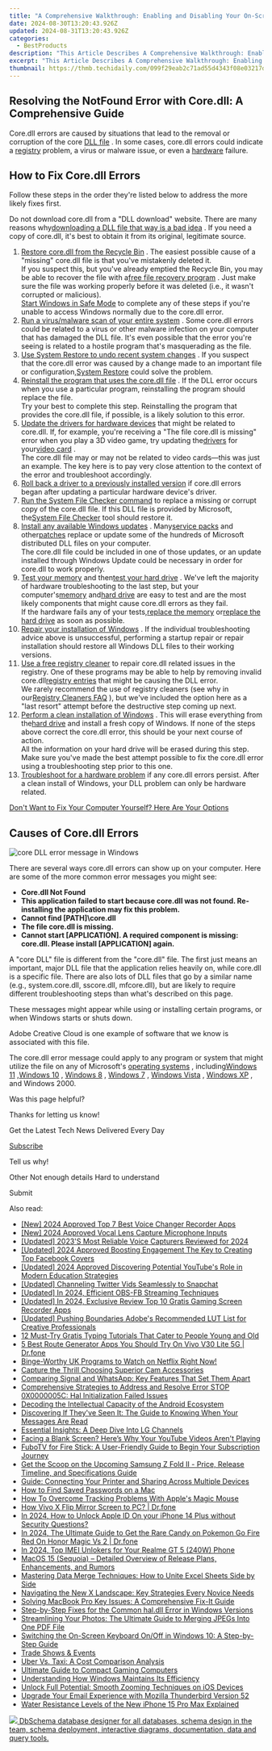 ```yaml
---
title: "A Comprehensive Walkthrough: Enabling and Disabling Your On-Screen Keyboard on Windows nX"
date: 2024-08-30T13:20:43.926Z
updated: 2024-08-31T13:20:43.926Z
categories:
  - BestProducts
description: "This Article Describes A Comprehensive Walkthrough: Enabling and Disabling Your On-Screen Keyboard on Windows nX"
excerpt: "This Article Describes A Comprehensive Walkthrough: Enabling and Disabling Your On-Screen Keyboard on Windows nX"
thumbnail: https://thmb.techidaily.com/099f29eab2c71ad55d4343f08e03217de8a45609b98e37e8d331924ca8f4791a.jpg
---
```


## Resolving the NotFound Error with Core.dll: A Comprehensive Guide
 Core.dll errors are caused by situations that lead to the removal or corruption of the core [DLL file](https://www.lifewire.com/what-is-a-dll-file-2625852) . In some cases, core.dll errors could indicate a [registry](https://www.lifewire.com/windows-registry-2625992) problem, a virus or malware issue, or even a [hardware](https://www.lifewire.com/computer-hardware-2625895) failure.

## How to Fix Core.dll Errors

 Follow these steps in the order they're listed below to address the more likely fixes first.

 Do not download core.dll from a "DLL download" website. There are many reasons why[downloading a DLL file that way is a bad idea](https://www.lifewire.com/important-reasons-not-to-download-dll-files-2624455) . If you need a copy of core.dll, it's best to obtain it from its original, legitimate source.

1. [Restore core.dll from the Recycle Bin](https://www.lifewire.com/how-to-restore-deleted-files-from-the-recycle-bin-2624515) . The easiest possible cause of a "missing" core.dll file is that you've mistakenly deleted it.  
 If you suspect this, but you've already emptied the Recycle Bin, you may be able to recover the file with a[free file recovery program](https://www.lifewire.com/free-data-recovery-software-tools-2622893) . Just make sure the file was working properly before it was deleted (i.e., it wasn't corrupted or malicious).  
[Start Windows in Safe Mode](https://www.lifewire.com/how-do-i-start-windows-in-safe-mode-2624480) to complete any of these steps if you're unable to access Windows normally due to the core.dll error.
2. [Run a virus/malware scan of your entire system](https://www.lifewire.com/properly-scan-your-computer-for-viruses-and-other-malware-2624526) . Some core.dll errors could be related to a virus or other malware infection on your computer that has damaged the DLL file. It's even possible that the error you're seeing is related to a hostile program that's masquerading as the file.
3. [Use System Restore to undo recent system changes](https://www.lifewire.com/how-to-use-system-restore-in-windows-2626131) . If you suspect that the core.dll error was caused by a change made to an important file or configuration,[System Restore](https://www.lifewire.com/what-is-system-restore-2626022) could solve the problem.
4. [Reinstall the program that uses the core.dll file](https://www.lifewire.com/what-is-the-proper-way-to-reinstall-a-software-program-2624478) . If the DLL error occurs when you use a particular program, reinstalling the program should replace the file.  
 Try your best to complete this step. Reinstalling the program that provides the core.dll file, if possible, is a likely solution to this error.
5. [Update the drivers for hardware devices](https://www.lifewire.com/how-to-update-drivers-in-windows-2619214) that might be related to core.dll. If, for example, you're receiving a "The file core.dll is missing" error when you play a 3D video game, try updating the[drivers](https://www.lifewire.com/what-is-a-device-driver-2625796) for your[video card](https://www.lifewire.com/what-is-a-video-card-2618161) .  
 The core.dll file may or may not be related to video cards—this was just an example. The key here is to pay very close attention to the context of the error and troubleshoot accordingly.
6. [Roll back a driver to a previously installed version](https://www.lifewire.com/how-to-roll-back-a-driver-in-windows-2619217) if core.dll errors began after updating a particular hardware device's driver.
7. [Run the System File Checker command](https://www.lifewire.com/how-to-use-sfc-scannow-to-repair-windows-system-files-2626161) to replace a missing or corrupt copy of the core.dll file. If this DLL file is provided by Microsoft, the[System File Checker](https://www.lifewire.com/sfc-command-system-file-checker-2626020) tool should restore it.
8. [Install any available Windows updates](https://www.lifewire.com/how-to-check-for-install-windows-updates-2624596) . Many[service packs](https://www.lifewire.com/what-is-a-service-pack-2626010) and other[patches](https://www.lifewire.com/what-is-a-patch-2625960) replace or update some of the hundreds of Microsoft distributed DLL files on your computer.  
 The core.dll file could be included in one of those updates, or an update installed through Windows Update could be necessary in order for core.dll to work properly.
9. [Test your memory](https://www.lifewire.com/free-memory-test-programs-2626178) and then[test your hard drive](https://www.lifewire.com/free-hard-drive-testing-programs-2626183) . We've left the majority of hardware troubleshooting to the last step, but your computer's[memory](https://www.lifewire.com/what-is-random-access-memory-ram-2618159) and[hard drive](https://www.lifewire.com/what-is-a-hard-disk-drive-2618152) are easy to test and are the most likely components that might cause core.dll errors as they fail.  
 If the hardware fails any of your tests,[replace the memory](https://www.lifewire.com/how-to-replace-the-memory-ram-in-a-computer-2626201) or[replace the hard drive](https://www.lifewire.com/how-to-replace-a-hard-drive-2626200) as soon as possible.
10. [Repair your installation of Windows](https://www.lifewire.com/how-do-i-automatically-repair-windows-problems-2624907) . If the individual troubleshooting advice above is unsuccessful, performing a startup repair or repair installation should restore all Windows DLL files to their working versions.
11. [Use a free registry cleaner](https://www.lifewire.com/free-registry-cleaners-2626176) to repair core.dll related issues in the registry. One of these programs may be able to help by removing invalid core.dll[registry entries](https://www.lifewire.com/what-is-a-registry-key-2625999) that might be causing the DLL error.  
 We rarely recommend the use of registry cleaners (see why in our[Registry Cleaners FAQ](https://www.lifewire.com/registry-cleaner-faq-2625124) ), but we've included the option here as a "last resort" attempt before the destructive step coming up next.
12. [Perform a clean installation of Windows](https://www.lifewire.com/how-to-clean-install-windows-2624904) . This will erase everything from the[hard drive](https://www.lifewire.com/what-is-a-hard-disk-drive-2618152) and install a fresh copy of Windows. If none of the steps above correct the core.dll error, this should be your next course of action.  
 All the information on your hard drive will be erased during this step. Make sure you've made the best attempt possible to fix the core.dll error using a troubleshooting step prior to this one.
13. [Troubleshoot for a hardware problem](https://www.lifewire.com/fix-a-dll-issue-caused-by-a-hardware-problem-2624493) if any core.dll errors persist. After a clean install of Windows, your DLL problem can only be hardware related.

[Don't Want to Fix Your Computer Yourself? Here Are Your Options](https://www.lifewire.com/how-do-i-get-my-computer-fixed-2625167)

## Causes of Core.dll Errors

![core DLL error message in Windows](https://www.lifewire.com/thmb/4CzfTsaLQYHN32Vx8k0hNjrfMS8=/1500x0/filters:no_upscale():max_bytes(150000):strip_icc():format(webp)/core-dll-error-message-5ab3bf728e1b6e00379ec776.png)

 There are several ways core.dll errors can show up on your computer. Here are some of the more common error messages you might see:

* **Core.dll Not Found**
* **This application failed to start because core.dll was not found. Re-installing the application may fix this problem.**
* **Cannot find \[PATH\]\\core.dll**
* **The file core.dll is missing.**
* **Cannot start \[APPLICATION\]. A required component is missing: core.dll. Please install \[APPLICATION\] again.**

 A "core DLL" file is different from the "core.dll" file. The first just means an important, major DLL file that the application relies heavily on, while core.dll is a specific file. There are also lots of DLL files that go by a similar name (e.g., system.core.dll, sscore.dll, mfcore.dll), but are likely to require different troubleshooting steps than what's described on this page.

 These messages might appear while using or installing certain programs, or when Windows starts or shuts down.

 Adobe Creative Cloud is one example of software that we know is associated with this file.

 The core.dll error message could apply to any program or system that might utilize the file on any of Microsoft's [operating systems](https://www.lifewire.com/operating-systems-2625912) , including[Windows 11](https://www.lifewire.com/windows-11-5188930) ,[Windows 10](https://www.lifewire.com/windows-10-2626217) , [Windows 8](https://www.lifewire.com/windows-8-2626235) , [Windows 7](https://www.lifewire.com/windows-7-2626265) , [Windows Vista](https://www.lifewire.com/windows-vista-2626311) , [Windows XP](https://www.lifewire.com/windows-xp-2626354) , and Windows 2000.

Was this page helpful?

Thanks for letting us know!

 Get the Latest Tech News Delivered Every Day

[Subscribe](https://www.lifewire.com/#)

Tell us why!

 Other  Not enough details  Hard to understand

 Submit

<ins class="adsbygoogle"
     style="display:block"
     data-ad-format="autorelaxed"
     data-ad-client="ca-pub-7571918770474297"
     data-ad-slot="1223367746"></ins>



<ins class="adsbygoogle"
     style="display:block"
     data-ad-client="ca-pub-7571918770474297"
     data-ad-slot="8358498916"
     data-ad-format="auto"
     data-full-width-responsive="true"></ins>

<span class="atpl-alsoreadstyle">Also read:</span>
<div><ul>
<li><a href="https://screen-sharing-recording.techidaily.com/new-2024-approved-top-7-best-voice-changer-recorder-apps/"><u>[New] 2024 Approved  Top 7 Best Voice Changer Recorder Apps</u></a></li>
<li><a href="https://screen-activity-recording.techidaily.com/new-2024-approved-vocal-lens-capture-microphone-inputs/"><u>[New] 2024 Approved  Vocal Lens Capture  Microphone Inputs</u></a></li>
<li><a href="https://desktop-recording.techidaily.com/updated-2023s-most-reliable-voice-capturers-reviewed-for-2024/"><u>[Updated] 2023'S Most Reliable Voice Capturers Reviewed for 2024</u></a></li>
<li><a href="https://facebook-clips.techidaily.com/updated-2024-approved-boosting-engagement-the-key-to-creating-top-facebook-covers/"><u>[Updated] 2024 Approved  Boosting Engagement  The Key to Creating Top Facebook Covers</u></a></li>
<li><a href="https://facebook-video-footage.techidaily.com/updated-2024-approved-discovering-potential-youtubes-role-in-modern-education-strategies/"><u>[Updated] 2024 Approved  Discovering Potential  YouTube's Role in Modern Education Strategies</u></a></li>
<li><a href="https://twitter-videos.techidaily.com/updated-channeling-twitter-vids-seamlessly-to-snapchat/"><u>[Updated] Channeling Twitter Vids Seamlessly to Snapchat</u></a></li>
<li><a href="https://visual-screen-recording.techidaily.com/updated-in-2024-efficient-obs-fb-streaming-techniques/"><u>[Updated] In 2024, Efficient OBS-FB Streaming Techniques</u></a></li>
<li><a href="https://desktop-recording.techidaily.com/updated-in-2024-exclusive-review-top-10-gratis-gaming-screen-recorder-apps/"><u>[Updated] In 2024, Exclusive Review  Top 10 Gratis Gaming Screen Recorder Apps</u></a></li>
<li><a href="https://extra-skills.techidaily.com/updated-pushing-boundaries-adobes-recommended-lut-list-for-creative-professionals/"><u>[Updated] Pushing Boundaries  Adobe's Recommended LUT List for Creative Professionals</u></a></li>
<li><a href="https://techno-recovery.techidaily.com/12-must-try-gratis-typing-tutorials-that-cater-to-people-young-and-old/"><u>12 Must-Try Gratis Typing Tutorials That Cater to People Young and Old</u></a></li>
<li><a href="https://location-fake.techidaily.com/5-best-route-generator-apps-you-should-try-on-vivo-v30-lite-5g-drfone-by-drfone-virtual-android/"><u>5 Best Route Generator Apps You Should Try On Vivo V30 Lite 5G | Dr.fone</u></a></li>
<li><a href="https://techno-recovery.techidaily.com/binge-worthy-uk-programs-to-watch-on-netflix-right-now/"><u>Binge-Worthy UK Programs to Watch on Netflix Right Now!</u></a></li>
<li><a href="https://extra-hints.techidaily.com/capture-the-thrill-choosing-superior-cam-accessories/"><u>Capture the Thrill  Choosing Superior Cam Accessories</u></a></li>
<li><a href="https://techno-recovery.techidaily.com/comparing-signal-and-whatsapp-key-features-that-set-them-apart/"><u>Comparing Signal and WhatsApp: Key Features That Set Them Apart</u></a></li>
<li><a href="https://techno-recovery.techidaily.com/comprehensive-strategies-to-address-and-resolve-error-stop-0x0000005c-hal-initialization-failed-issues/"><u>Comprehensive Strategies to Address and Resolve Error STOP 0X0000005C: Hal Initialization Failed Issues</u></a></li>
<li><a href="https://techno-recovery.techidaily.com/decoding-the-intellectual-capacity-of-the-android-ecosystem/"><u>Decoding the Intellectual Capacity of the Android Ecosystem</u></a></li>
<li><a href="https://techno-recovery.techidaily.com/discovering-if-theyve-seen-it-the-guide-to-knowing-when-your-messages-are-read/"><u>Discovering If They've Seen It: The Guide to Knowing When Your Messages Are Read</u></a></li>
<li><a href="https://techno-recovery.techidaily.com/essential-insights-a-deep-dive-into-lg-channels/"><u>Essential Insights: A Deep Dive Into LG Channels</u></a></li>
<li><a href="https://techno-recovery.techidaily.com/facing-a-blank-screen-heres-why-your-youtube-videos-arent-playing/"><u>Facing a Blank Screen? Here’s Why Your YouTube Videos Aren't Playing</u></a></li>
<li><a href="https://techno-recovery.techidaily.com/fubotv-for-fire-stick-a-user-friendly-guide-to-begin-your-subscription-journey/"><u>FuboTV for Fire Stick: A User-Friendly Guide to Begin Your Subscription Journey</u></a></li>
<li><a href="https://techno-recovery.techidaily.com/get-the-scoop-on-the-upcoming-samsung-z-fold-price-release-timeline-and-specifications-guide/"><u>Get the Scoop on the Upcoming Samsung Z Fold Ⅱ - Price, Release Timeline, and Specifications Guide</u></a></li>
<li><a href="https://techno-recovery.techidaily.com/guide-connecting-your-printer-and-sharing-across-multiple-devices/"><u>Guide: Connecting Your Printer and Sharing Across Multiple Devices</u></a></li>
<li><a href="https://techno-recovery.techidaily.com/how-to-find-saved-passwords-on-a-mac/"><u>How to Find Saved Passwords on a Mac</u></a></li>
<li><a href="https://techno-recovery.techidaily.com/how-to-overcome-tracking-problems-with-apples-magic-mouse/"><u>How To Overcome Tracking Problems With Apple's Magic Mouse</u></a></li>
<li><a href="https://screen-mirror.techidaily.com/how-vivo-x-flip-mirror-screen-to-pc-drfone-by-drfone-android/"><u>How Vivo X Flip Mirror Screen to PC? | Dr.fone</u></a></li>
<li><a href="https://apple-account.techidaily.com/in-2024-how-to-unlock-apple-id-on-your-iphone-14-plus-without-security-questions-by-drfone-ios/"><u>In 2024, How to Unlock Apple ID On your iPhone 14 Plus without Security Questions?</u></a></li>
<li><a href="https://pokemon-go-android.techidaily.com/in-2024-the-ultimate-guide-to-get-the-rare-candy-on-pokemon-go-fire-red-on-honor-magic-vs-2-drfone-by-drfone-virtual-android/"><u>In 2024, The Ultimate Guide to Get the Rare Candy on Pokemon Go Fire Red On Honor Magic Vs 2 | Dr.fone</u></a></li>
<li><a href="https://sim-unlock.techidaily.com/in-2024-top-imei-unlokers-for-your-realme-gt-5-240w-phone-by-drfone-android/"><u>In 2024, Top IMEI Unlokers for Your Realme GT 5 (240W) Phone</u></a></li>
<li><a href="https://techno-recovery.techidaily.com/macos-15-sequoia-detailed-overview-of-release-plans-enhancements-and-rumors/"><u>MacOS 15 (Sequoia) – Detailed Overview of Release Plans, Enhancements, and Rumors</u></a></li>
<li><a href="https://techno-recovery.techidaily.com/mastering-data-merge-techniques-how-to-unite-excel-sheets-side-by-side/"><u>Mastering Data Merge Techniques: How to Unite Excel Sheets Side by Side</u></a></li>
<li><a href="https://techno-recovery.techidaily.com/navigating-the-new-x-landscape-key-strategies-every-novice-needs/"><u>Navigating the New X Landscape: Key Strategies Every Novice Needs</u></a></li>
<li><a href="https://techno-recovery.techidaily.com/solving-macbook-pro-key-issues-a-comprehensive-fix-it-guide/"><u>Solving MacBook Pro Key Issues: A Comprehensive Fix-It Guide</u></a></li>
<li><a href="https://techno-recovery.techidaily.com/step-by-step-fixes-for-the-common-haldll-error-in-windows-versions/"><u>Step-by-Step Fixes for the Common hal.dll Error in Windows Versions</u></a></li>
<li><a href="https://techno-recovery.techidaily.com/streamlining-your-photos-the-ultimate-guide-to-merging-jpegs-into-one-pdf-file/"><u>Streamlining Your Photos: The Ultimate Guide to Merging JPEGs Into One PDF File</u></a></li>
<li><a href="https://techno-recovery.techidaily.com/switching-the-on-screen-keyboard-onoff-in-windows-10-a-step-by-step-guide/"><u>Switching the On-Screen Keyboard On/Off in Windows 10: A Step-by-Step Guide</u></a></li>
<li><a href="https://techno-recovery.techidaily.com/trade-shows-and-events/"><u>Trade Shows & Events</u></a></li>
<li><a href="https://techno-recovery.techidaily.com/uber-vs-taxi-a-cost-comparison-analysis/"><u>Uber Vs. Taxi: A Cost Comparison Analysis</u></a></li>
<li><a href="https://techno-recovery.techidaily.com/ultimate-guide-to-compact-gaming-computers/"><u>Ultimate Guide to Compact Gaming Computers</u></a></li>
<li><a href="https://windows11.techidaily.com/understanding-how-windows-maintains-its-efficiency/"><u>Understanding How Windows Maintains Its Efficiency</u></a></li>
<li><a href="https://techno-recovery.techidaily.com/unlock-full-potential-smooth-zooming-techniques-on-ios-devices/"><u>Unlock Full Potential: Smooth Zooming Techniques on iOS Devices</u></a></li>
<li><a href="https://techno-recovery.techidaily.com/upgrade-your-email-experience-with-mozilla-thunderbird-version-52/"><u>Upgrade Your Email Experience with Mozilla Thunderbird Version 52</u></a></li>
<li><a href="https://techno-recovery.techidaily.com/water-resistance-levels-of-the-new-iphone-15-pro-max-explained/"><u>Water Resistance Levels of the New iPhone 15 Pro Max Explained</u></a></li>
</ul></div>

<!-- affiliate ads begin -->
<a href="https://shop.dbschema.com/order/checkout.php?PRODS=19867419&QTY=1&AFFILIATE=108875&CART=1"> <img src="https://secure.avangate.com/images/merchant/176b22bab4e94a28619ca2433b2ef241/products/1_icon256.png" border="0">
DbSchema database designer for all databases, schema design in the team, schema deployment, interactive diagrams, documentation, data and query tools. </a>
<!-- affiliate ads end -->
